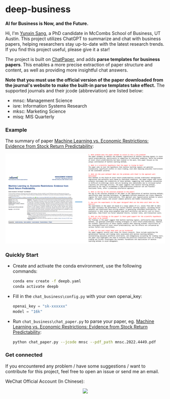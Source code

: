 # deep-business

**AI for Business is Now, and the Future.**

Hi, I'm [Yunxin Sang](https://sangyx.com/), a PhD candidate in McCombs School of Business, UT Austin. This project utilizes ChatGPT to summarize and chat with business papers, helping researchers stay up-to-date with the latest research trends. If you find this project useful, please give it a star!

The project is built on [ChatPaper](https://github.com/kaixindelele/ChatPaper), and adds **parse templates for business papers**. This enables a more precise extraction of paper structure and content, as well as providing more insightful chat answers.

**Note that you must use the official version of the paper downloaded from the journal's website to make the built-in parse templates take effect.** The supported journals and their jcode (abbreviation) are listed below:
* mnsc: Management Science
* isre: Information Systems Research
* mksc: Marketing Science
* misq: MIS Quarterly

### Example
The summary of paper [Machine Learning vs. Economic Restrictions: Evidence from Stock Return Predictability](https://pubsonline.informs.org/doi/abs/10.1287/mnsc.2022.4449):

![](./figs/example.png)


### Quickly Start
* Create and activate the conda environment, use the following commands:
    ```bash
    conda env create -f deepb.yaml
    conda activate deepb
    ```

* Fill in the `chat_business\config.py` with your own openai_key:
    ```python
    openai_key = "sk-xxxxxx"
    model = "16k"
    ```

* Run `chat_business\chat_paper.py` to parse your paper, eg. [Machine Learning vs. Economic Restrictions: Evidence from Stock Return Predictability](https://pubsonline.informs.org/doi/abs/10.1287/mnsc.2022.4449):
    ```bash
    python chat_paper.py --jcode mnsc --pdf_path mnsc.2022.4449.pdf
    ```

### Get connected
If you encountered any problem / have some suggestions / want to contribute for this project, feel free to open an issue or send me an email.

WeChat Official Account (In Chinese):
<html>
    <div align=center>
        <img src="./figs/oa.png" style="max-width: 50%;"/>
    </div>
</html>
